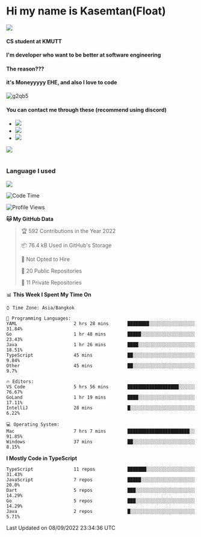 # Hi my name is Kasemtan(Float)
![](https://64.media.tumblr.com/9c2a8f831efe8da556ffbf89cebb52c9/b86c1ab833a37e32-93/s1280x1920/d000dc22f75df64be2bc150f5fa69c4f6df6bb07.gifv)
#### CS student at KMUTT
#### I'm developer who want to be better at software engineering
#### The reason???
#### it's Moneyyyyy EHE, and also I love to code
![g2qb5](https://user-images.githubusercontent.com/69688279/175812510-9235eaf7-72f7-40d3-b163-56efa9aa5c6b.gif)

#### You can contact me through these (recommend using discord)
- [![](https://img.shields.io/badge/Discord-5865F2?logo=Discord&logoColor=white)](https://discordapp.com/users/278155096225742848)
- [![](https://img.shields.io/badge/Facebook-1877F2?logo=facebook&logoColor=white)](https://www.facebook.com/float.teavasirichokchai/)
- [![](https://img.shields.io/badge/linkedin-0A66C2?logo=linkedin&logoColor=white)](https://www.linkedin.com/in/kasemtan-teavasirichokchai-975531227/)

[![](https://github-readme-stats.vercel.app/api?username=FloatKasemtan&show_icons=true&theme=nightowl)]()
#
### Language I used
[![](https://github-readme-stats.vercel.app/api/top-langs/?username=FloatKasemtan&layout=compact&theme=nightowl)]()
<!--START_SECTION:waka-->
![Code Time](http://img.shields.io/badge/Code%20Time-704%20hrs%2037%20mins-blue)

![Profile Views](http://img.shields.io/badge/Profile%20Views-1-blue)

**🐱 My GitHub Data** 

> 🏆 592 Contributions in the Year 2022
 > 
> 📦 76.4 kB Used in GitHub's Storage 
 > 
> 🚫 Not Opted to Hire
 > 
> 📜 20 Public Repositories 
 > 
> 🔑 11 Private Repositories  
 > 
📊 **This Week I Spent My Time On** 

```text
⌚︎ Time Zone: Asia/Bangkok

💬 Programming Languages: 
YAML                     2 hrs 28 mins       ████████░░░░░░░░░░░░░░░░░   31.84% 
Go                       1 hr 48 mins        █████░░░░░░░░░░░░░░░░░░░░   23.43% 
Java                     1 hr 26 mins        ████░░░░░░░░░░░░░░░░░░░░░   18.51% 
TypeScript               45 mins             ██░░░░░░░░░░░░░░░░░░░░░░░   9.84% 
Other                    45 mins             ██░░░░░░░░░░░░░░░░░░░░░░░   9.7%

🔥 Editors: 
VS Code                  5 hrs 56 mins       ███████████████████░░░░░░   76.67% 
GoLand                   1 hr 19 mins        ████░░░░░░░░░░░░░░░░░░░░░   17.11% 
IntelliJ                 28 mins             █░░░░░░░░░░░░░░░░░░░░░░░░   6.22%

💻 Operating System: 
Mac                      7 hrs 7 mins        ███████████████████████░░   91.85% 
Windows                  37 mins             ██░░░░░░░░░░░░░░░░░░░░░░░   8.15%

```

**I Mostly Code in TypeScript** 

```text
TypeScript               11 repos            ███████░░░░░░░░░░░░░░░░░░   31.43% 
JavaScript               7 repos             █████░░░░░░░░░░░░░░░░░░░░   20.0% 
Dart                     5 repos             ███░░░░░░░░░░░░░░░░░░░░░░   14.29% 
Go                       5 repos             ███░░░░░░░░░░░░░░░░░░░░░░   14.29% 
Java                     2 repos             █░░░░░░░░░░░░░░░░░░░░░░░░   5.71%

```



 Last Updated on 08/09/2022 23:34:36 UTC
<!--END_SECTION:waka-->
<!--
**FloatKasemtan/FloatKasemtan** is a ✨ _special_ ✨ repository because its `README.md` (this file) appears on your GitHub profile.

Here are some ideas to get you started:

- 🔭 I’m currently working on ...
- 🌱 I’m currently learning ...
- 👯 I’m looking to collaborate on ...
- 🤔 I’m looking for help with ...
- 💬 Ask me about ...
- 📫 How to reach me: ...
- 😄 Pronouns: ...
- ⚡ Fun fact: ...
-->

